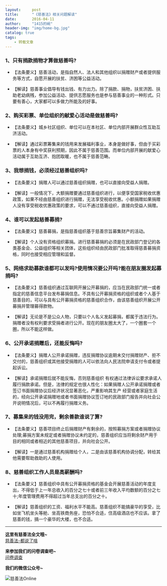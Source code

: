 ```yaml
---
layout:     post
title:      "《慈善法》相关问题解读"
date:       2016-04-11
author:     "1415的碗"
header-img: "img/home-bg.jpg"
catalog: true
tags:
    - 转载文章
---
```


### 1、只有捐款捐物才算做慈善吗?

- 【法条要义】慈善活动，是指自然人、法人和其他组织以捐赠财产或者提供服务等方式，自愿开展的扶贫、济困等公益活动。

- 【解读】慈善事业倡导有钱出钱、有力出力。除了捐款、捐物，扶贫济困、扶助老幼病残，参加公益活动、提供志愿服务也是参与慈善事业的一种形式。只要有善心，大家都可以多做力所能及的好事。

### 2、购买彩票、单位组织的献爱心活动是做慈善吗?

- 【法条要义】城乡社区组织、单位可以在本社区、单位内部开展群众性互助互济活动。

- 【解读】通过彩票筹集来的钱用来发展福利事业，本身是做好事，但由于买彩票的人本身有中奖获利预期，因此不属于慈善范围。而单位内部开展的献爱心活动属于互助互济、抱团取暖，也不属于慈善范畴。

### 3、我想捐钱，必须经过慈善组织吗?

- 【法条要义】捐赠人可以通过慈善组织捐赠，也可以直接向受益人捐赠。

- 【解读】一般情况下，大额捐赠要通过慈善组织进行，以便享受国家税收优惠政策，如果不经由慈善组织进行捐赠，无法享受税收优惠。小额捐赠如果捐赠人没有享受税收优惠政策的要求，可以不通过慈善组织，直接向受益人捐赠。

### 4、谁可以发起慈善募捐?

- 【法条要义】慈善募捐，是指慈善组织基于慈善宗旨募集财产的活动。

- 【解读】个人没有资格组织募捐。进行慈善募捐的必须是在民政部门登记的各类基金会、公益组织等相关团体，这些组织经由民政部门批准取得慈善募捐资格，同时也接受相应管理和监督。

### 5、网络求助募款谁都可以发吗?使用情况要公开吗?能在朋友圈发起募捐吗?

- 【法条要义】慈善组织通过互联网开展公开募捐的，应当在民政部门统一或者指定的慈善信息平台发布募捐信息。不具有公开募捐资格的组织或者个人基于慈善目的，可以与具有公开募捐资格的慈善组织合作，由该慈善组织开展公开募捐并管理募得款物。

- 【解读】无论是不是公众人物，只要以个人名义发起募捐，都属于违法行为。捐赠者没有权利要求受捐者进行公开。现在的朋友圈太大了，一个圈套一个圈，所以不能这样做。

### 6、公开承诺捐赠后，还能反悔吗?

- 【法条要义】捐赠人公开承诺捐赠，违反捐赠协议逾期未交付捐赠财产、拒不交付的，慈善组织或其他接受捐赠的人可以依法向人民法院申请支付令或者提起诉讼。

- 【解读】承诺捐赠后就不能反悔，否则慈善组织 有权通过法律诉讼要求承诺人履行捐款承诺。但是，法律的规定也很人性化：如果捐赠人公开承诺捐赠或者签订书面捐赠协议后经济状况显著恶化，严重影响其生产 经营或者家庭生活的，经向公开承诺捐赠地或者书面捐赠协议签订地的民政部门报告并向社会公开说明情况后，可以不再履行捐赠义务。

### 7、募集来的钱没用完，剩余善款谁说了算?

- 【法条要义】慈善项目终止后捐赠财产有剩余的，按照募捐方案或者捐赠协议处理;募捐方案未规定或者捐赠协议未约定的，慈善组织应当将剩余财产用于目的相同或者相近的其他慈善项目，并向社会公开。

- 【解读】一是通过慈善机构捐赠给个人，二是由该慈善机构协调分配，转给其他需要帮助救助的人使用。

### 8、慈善组织工作人员是高薪酬吗?

- 【法条要义】慈善组织中具有公开募捐资格的基金会开展慈善活动的年度支出，不得低于上一年总收入的百分之七十或者前三年收入平均数额的百分之七十;年度管理费用不得超过当年总支出的百分之十。

- 【解读】慈善组织的工资、福利水平不能高。慈善组织不能搞豪华的享受，比如坐飞机坐头等舱、坐高铁商务座，恐怕不合适，住高级酒店也不应该。拿了慈善的钱，搞一个豪华的大楼，也不合适。

----------
**这里有慈善法全文哦~**
<br>
<a href = "http://ssdut1415.github.io/2016/04/04/%E6%85%88%E5%96%84%E6%B3%95-%E9%83%BD%E8%AF%B4%E4%BA%86%E5%95%A5-_/" >慈善法-都说了啥</a>
<br>

**来参加我们的问卷调查吧~**
<br>
<a href="http://www.sojump.com/jq/7657596.aspx">问卷调查</a>

**我们的微信公众号~**

![慈善法Online](http://i.imgur.com/bpQRLhc.jpg)
